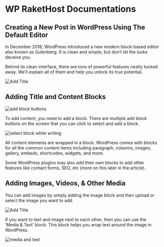 # WP RaketHost Documentations

## Creating a New Post in WordPress Using The Default Editor
In December 2018, WordPress introduced a new modern block-based editor also known as Gutenberg. It is clean and simple, but don’t let the looks deceive you.

Behind its clean interface, there are tons of powerful features neatly tucked away. We’ll explain all of them and help you unlock its true potential.

![Add Title](https://raw.githubusercontent.com/rakethostph/wp_doc/master/img/addtitle.png)

## Adding Title and Content Blocks

![add block buttons](https://raw.githubusercontent.com/rakethostph/wp_doc/master/img/addblockbuttons.png)

To add content, you need to add a block. There are multiple add block buttons on the screen that you can click to select and add a block.

![select block while writing](https://raw.githubusercontent.com/rakethostph/wp_doc/master/img/selectblockwhilewriting.gif)

All content elements are wrapped in a block. WordPress comes with blocks for all the common content items including paragraph, columns, images, gallery, embeds, shortcodes, widgets, and more.

Some WordPress plugins may also add their own blocks to add other features like contact forms, SEO, etc (more on this later in the article).

## Adding Images, Videos, & Other Media

You can add images by simply adding the image block and then upload or select the image you want to add.

![Add Title](https://raw.githubusercontent.com/rakethostph/wp_doc/master/img/addimageblock.png)

If you want to text and image next to each other, then you can use the ‘Media & Text’ block. This block helps you wrap text around the image in WordPress.

![media and text](https://raw.githubusercontent.com/rakethostph/wp_doc/master/img/mediaandtext.png)
